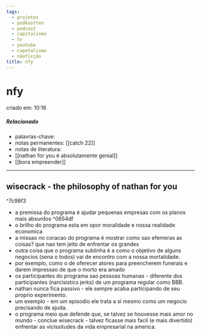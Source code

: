 ```yaml
---
tags:
  - projetos
  - podkastten
  - podcast
  - capitalismo
  - tv
  - youtube
  - capetalismo
  - nãoficção
title: nfy
---
```

# nfy
criado em: 10:16

##### Relacionado
- palavras-chave: 
- notas permanentes: [[catch 22]]
- notas de literatura:
- [[nathan for you é absolutamente genial]]
- [[bora empreender]]

---

## wisecrack - the philosophy of nathan for you

^7c98f3

- a premissa do programa é ajudar pequenas empresas com os planos mais absurdos  ^0654df
- o brilho do programa esta em opor moralidade e nossa realidade economica
- a missao no coracao do programa é mostrar como sao efemeras as coisas? que nao tem jeito de enfrentar os grandes
- outra coisa que o programa sublinha é a como o objetivo de alguns negocios (sena o todos) vai de encontro com a nossa mortalidade.
- por exemplo, como o de oferecer atores para preencherem funerais e darem impressao de que o morto era amado
- os participantes do programa sao pessoas humanas - diferente dos participantes (narcisistics jerks) de um programa regular como BBB.
- nathan nunca fica passivo - ele sempre acaba participando de seu proprio experimento.
- um exemplo - em um episodio ele trata a si mesmo como um negocio precisando de ajuda.
-  o programa meio que defende que, se talvez se houvesse mais amor no mundo - conclue wisecrack - talvez ficasse mais facil (e mais divertido) enfrentar as vicissitudes da vida empresarial na america.

